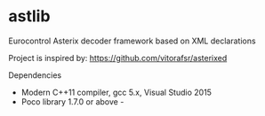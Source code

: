 # astlib
Eurocontrol Asterix decoder framework  based on XML declarations

Project is inspired by: https://github.com/vitorafsr/asterixed

Dependencies
- Modern C++11 compiler, gcc 5.x, Visual Studio 2015
- Poco library 1.7.0 or above - 
